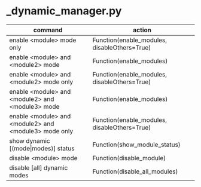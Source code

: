 # _dynamic_manager.py

command | action
--- | ---
enable \<module> mode only | Function(enable_modules, disableOthers=True)
enable \<module> and \<module2> mode | Function(enable_modules)
enable \<module> and \<module2> mode only | Function(enable_modules, disableOthers=True)
enable \<module> and \<module2> and \<module3> mode | Function(enable_modules)
enable \<module> and \<module2> and \<module3> mode only | Function(enable_modules, disableOthers=True)
show dynamic [(mode\|modes)] status | Function(show_module_status)
disable \<module> mode | Function(disable_module)
disable [all] dynamic modes | Function(disable_all_modules)
